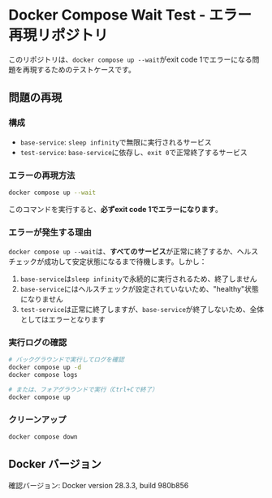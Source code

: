 # Docker Compose Wait Test - エラー再現リポジトリ

このリポジトリは、`docker compose up --wait`がexit code 1でエラーになる問題を再現するためのテストケースです。

## 問題の再現

### 構成

- `base-service`: `sleep infinity`で無限に実行されるサービス
- `test-service`: `base-service`に依存し、`exit 0`で正常終了するサービス

### エラーの再現方法

```bash
docker compose up --wait
```

このコマンドを実行すると、**必ずexit code 1でエラーになります**。

### エラーが発生する理由

`docker compose up --wait`は、**すべてのサービス**が正常に終了するか、ヘルスチェックが成功して安定状態になるまで待機します。しかし：

1. `base-service`は`sleep infinity`で永続的に実行されるため、終了しません
2. `base-service`にはヘルスチェックが設定されていないため、"healthy"状態になりません
3. `test-service`は正常に終了しますが、`base-service`が終了しないため、全体としてはエラーとなります

### 実行ログの確認

```bash
# バックグラウンドで実行してログを確認
docker compose up -d
docker compose logs

# または、フォアグラウンドで実行（Ctrl+Cで終了）
docker compose up
```

### クリーンアップ

```bash
docker compose down
```

## Docker バージョン

確認バージョン: Docker version 28.3.3, build 980b856